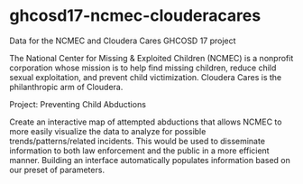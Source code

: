 # ghcosd17-ncmec-clouderacares
Data for the NCMEC and Cloudera Cares GHCOSD 17 project

The National Center for Missing & Exploited Children (NCMEC) is a nonprofit  corporation whose mission is to help find missing children, reduce child sexual exploitation, and prevent child victimization. Cloudera Cares is the philanthropic arm of Cloudera.

Project: Preventing Child Abductions

Create an interactive map of attempted abductions that allows NCMEC to more easily visualize the data to analyze for possible trends/patterns/related incidents. This would be used to disseminate information to both law enforcement and the public in a more efficient manner. Building an interface automatically populates information based on our preset of parameters.
